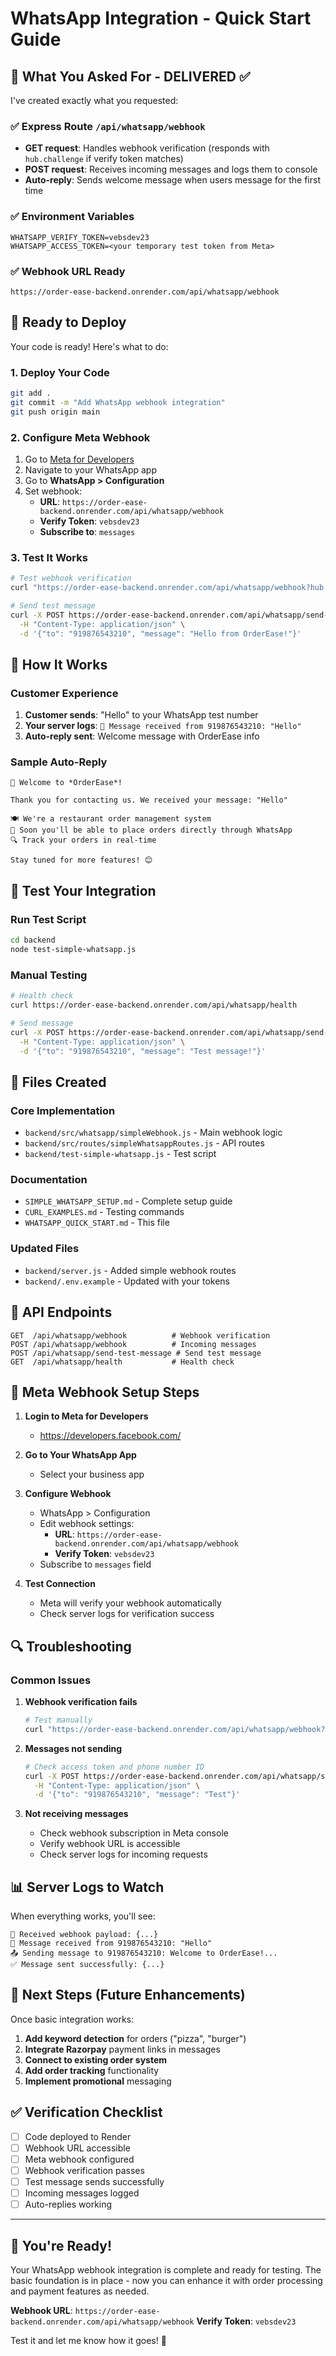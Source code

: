 # WhatsApp Integration - Quick Start Guide

## 🎯 What You Asked For - DELIVERED ✅

I've created exactly what you requested:

### ✅ Express Route `/api/whatsapp/webhook`
- **GET request**: Handles webhook verification (responds with `hub.challenge` if verify token matches)
- **POST request**: Receives incoming messages and logs them to console
- **Auto-reply**: Sends welcome message when users message for the first time

### ✅ Environment Variables
```env
WHATSAPP_VERIFY_TOKEN=vebsdev23
WHATSAPP_ACCESS_TOKEN=<your temporary test token from Meta>
```

### ✅ Webhook URL Ready
```
https://order-ease-backend.onrender.com/api/whatsapp/webhook
```

## 🚀 Ready to Deploy

Your code is ready! Here's what to do:

### 1. Deploy Your Code
```bash
git add .
git commit -m "Add WhatsApp webhook integration"
git push origin main
```

### 2. Configure Meta Webhook
1. Go to [Meta for Developers](https://developers.facebook.com/)
2. Navigate to your WhatsApp app
3. Go to **WhatsApp > Configuration**
4. Set webhook:
   - **URL**: `https://order-ease-backend.onrender.com/api/whatsapp/webhook`
   - **Verify Token**: `vebsdev23`
   - **Subscribe to**: `messages`

### 3. Test It Works
```bash
# Test webhook verification
curl "https://order-ease-backend.onrender.com/api/whatsapp/webhook?hub.mode=subscribe&hub.verify_token=vebsdev23&hub.challenge=test123"

# Send test message
curl -X POST https://order-ease-backend.onrender.com/api/whatsapp/send-test-message \
  -H "Content-Type: application/json" \
  -d '{"to": "919876543210", "message": "Hello from OrderEase!"}'
```

## 📱 How It Works

### Customer Experience
1. **Customer sends**: "Hello" to your WhatsApp test number
2. **Your server logs**: `📱 Message received from 919876543210: "Hello"`
3. **Auto-reply sent**: Welcome message with OrderEase info

### Sample Auto-Reply
```
👋 Welcome to *OrderEase*!

Thank you for contacting us. We received your message: "Hello"

🍽️ We're a restaurant order management system
📝 Soon you'll be able to place orders directly through WhatsApp
🔍 Track your orders in real-time

Stay tuned for more features! 😊
```

## 🧪 Test Your Integration

### Run Test Script
```bash
cd backend
node test-simple-whatsapp.js
```

### Manual Testing
```bash
# Health check
curl https://order-ease-backend.onrender.com/api/whatsapp/health

# Send message
curl -X POST https://order-ease-backend.onrender.com/api/whatsapp/send-test-message \
  -H "Content-Type: application/json" \
  -d '{"to": "919876543210", "message": "Test message!"}'
```

## 📁 Files Created

### Core Implementation
- `backend/src/whatsapp/simpleWebhook.js` - Main webhook logic
- `backend/src/routes/simpleWhatsappRoutes.js` - API routes
- `backend/test-simple-whatsapp.js` - Test script

### Documentation
- `SIMPLE_WHATSAPP_SETUP.md` - Complete setup guide
- `CURL_EXAMPLES.md` - Testing commands
- `WHATSAPP_QUICK_START.md` - This file

### Updated Files
- `backend/server.js` - Added simple webhook routes
- `backend/.env.example` - Updated with your tokens

## 🔧 API Endpoints

```
GET  /api/whatsapp/webhook          # Webhook verification
POST /api/whatsapp/webhook          # Incoming messages  
POST /api/whatsapp/send-test-message # Send test message
GET  /api/whatsapp/health           # Health check
```

## 🎯 Meta Webhook Setup Steps

1. **Login to Meta for Developers**
   - https://developers.facebook.com/

2. **Go to Your WhatsApp App**
   - Select your business app

3. **Configure Webhook**
   - WhatsApp > Configuration
   - Edit webhook settings:
     - **URL**: `https://order-ease-backend.onrender.com/api/whatsapp/webhook`
     - **Verify Token**: `vebsdev23`
   - Subscribe to `messages` field

4. **Test Connection**
   - Meta will verify your webhook automatically
   - Check server logs for verification success

## 🔍 Troubleshooting

### Common Issues

1. **Webhook verification fails**
   ```bash
   # Test manually
   curl "https://order-ease-backend.onrender.com/api/whatsapp/webhook?hub.mode=subscribe&hub.verify_token=vebsdev23&hub.challenge=test123"
   ```

2. **Messages not sending**
   ```bash
   # Check access token and phone number ID
   curl -X POST https://order-ease-backend.onrender.com/api/whatsapp/send-test-message \
     -H "Content-Type: application/json" \
     -d '{"to": "919876543210", "message": "Test"}'
   ```

3. **Not receiving messages**
   - Check webhook subscription in Meta console
   - Verify webhook URL is accessible
   - Check server logs for incoming requests

## 📊 Server Logs to Watch

When everything works, you'll see:
```
📨 Received webhook payload: {...}
📱 Message received from 919876543210: "Hello"
📤 Sending message to 919876543210: Welcome to OrderEase!...
✅ Message sent successfully: {...}
```

## 🚀 Next Steps (Future Enhancements)

Once basic integration works:

1. **Add keyword detection** for orders ("pizza", "burger")
2. **Integrate Razorpay** payment links in messages
3. **Connect to existing order system**
4. **Add order tracking** functionality
5. **Implement promotional** messaging

## ✅ Verification Checklist

- [ ] Code deployed to Render
- [ ] Webhook URL accessible
- [ ] Meta webhook configured
- [ ] Webhook verification passes
- [ ] Test message sends successfully
- [ ] Incoming messages logged
- [ ] Auto-replies working

---

## 🎉 You're Ready!

Your WhatsApp webhook integration is complete and ready for testing. The basic foundation is in place - now you can enhance it with order processing and payment features as needed.

**Webhook URL**: `https://order-ease-backend.onrender.com/api/whatsapp/webhook`
**Verify Token**: `vebsdev23`

Test it and let me know how it goes! 🚀